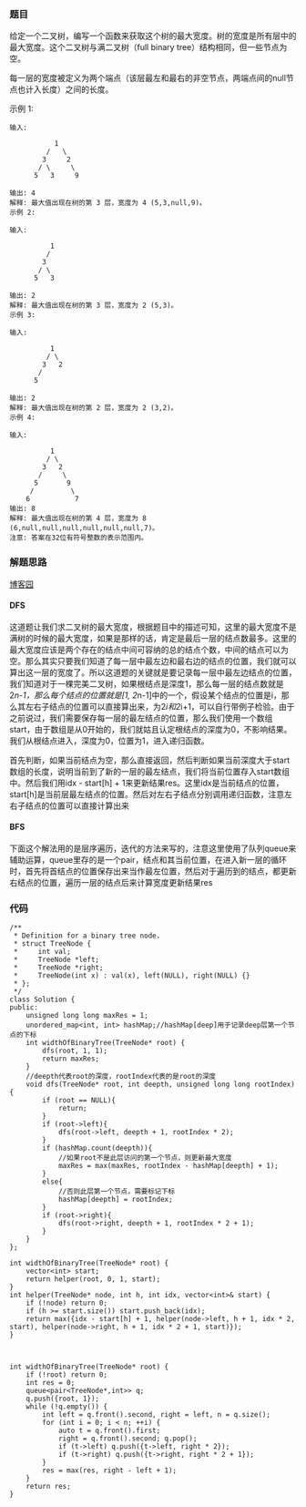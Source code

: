 ### 题目

给定一个二叉树，编写一个函数来获取这个树的最大宽度。树的宽度是所有层中的最大宽度。这个二叉树与满二叉树（full binary tree）结构相同，但一些节点为空。

每一层的宽度被定义为两个端点（该层最左和最右的非空节点，两端点间的null节点也计入长度）之间的长度。

示例 1:
```
输入:

           1
         /   \
        3     2
       / \     \  
      5   3     9

输出: 4
解释: 最大值出现在树的第 3 层，宽度为 4 (5,3,null,9)。
示例 2:

输入:

          1
         /  
        3    
       / \       
      5   3     

输出: 2
解释: 最大值出现在树的第 3 层，宽度为 2 (5,3)。
示例 3:

输入:

          1
         / \
        3   2
       /        
      5      

输出: 2
解释: 最大值出现在树的第 2 层，宽度为 2 (3,2)。
示例 4:

输入:

          1
         / \
        3   2
       /     \  
      5       9
     /         \
    6           7
输出: 8
解释: 最大值出现在树的第 4 层，宽度为 8 (6,null,null,null,null,null,null,7)。
注意: 答案在32位有符号整数的表示范围内。
```

### 解题思路
[博客园](http://www.cnblogs.com/grandyang/p/7538821.html)

#### DFS

这道题让我们求二叉树的最大宽度，根据题目中的描述可知，这里的最大宽度不是满树的时候的最大宽度，如果是那样的话，肯定是最后一层的结点数最多。这里的最大宽度应该是两个存在的结点中间可容纳的总的结点个数，中间的结点可以为空。那么其实只要我们知道了每一层中最左边和最右边的结点的位置，我们就可以算出这一层的宽度了。所以这道题的关键就是要记录每一层中最左边结点的位置，我们知道对于一棵完美二叉树，如果根结点是深度1，那么每一层的结点数就是2*n-1，那么每个结点的位置就是[1, 2*n-1]中的一个，假设某个结点的位置是i，那么其左右子结点的位置可以直接算出来，为2*i和2*i+1，可以自行带例子检验。由于之前说过，我们需要保存每一层的最左结点的位置，那么我们使用一个数组start，由于数组是从0开始的，我们就姑且认定根结点的深度为0，不影响结果。我们从根结点进入，深度为0，位置为1，进入递归函数。

首先判断，如果当前结点为空，那么直接返回，然后判断如果当前深度大于start数组的长度，说明当前到了新的一层的最左结点，我们将当前位置存入start数组中。然后我们用idx - start[h] + 1来更新结果res。这里idx是当前结点的位置，start[h]是当前层最左结点的位置。然后对左右子结点分别调用递归函数，注意左右子结点的位置可以直接计算出来

#### BFS

下面这个解法用的是层序遍历，迭代的方法来写的，注意这里使用了队列queue来辅助运算，queue里存的是一个pair，结点和其当前位置，在进入新一层的循环时，首先将首结点的位置保存出来当作最左位置，然后对于遍历到的结点，都更新右结点的位置，遍历一层的结点后来计算宽度更新结果res



### 代码

```
/**
 * Definition for a binary tree node.
 * struct TreeNode {
 *     int val;
 *     TreeNode *left;
 *     TreeNode *right;
 *     TreeNode(int x) : val(x), left(NULL), right(NULL) {}
 * };
 */
class Solution {
public:
    unsigned long long maxRes = 1;
    unordered_map<int, int> hashMap;//hashMap[deep]用于记录deep层第一个节点的下标
    int widthOfBinaryTree(TreeNode* root) {
        dfs(root, 1, 1);
        return maxRes;
    }
    //deepth代表root的深度，rootIndex代表的是root的深度
    void dfs(TreeNode* root, int deepth, unsigned long long rootIndex){
        if (root == NULL){
            return;
        }
        if (root->left){
            dfs(root->left, deepth + 1, rootIndex * 2);
        }
        if (hashMap.count(deepth)){
            //如果root不是此层访问的第一个节点，则更新最大宽度
            maxRes = max(maxRes, rootIndex - hashMap[deepth] + 1);
        }
        else{
            //否则此层第一个节点，需要标记下标
            hashMap[deepth] = rootIndex;
        }
        if (root->right){
            dfs(root->right, deepth + 1, rootIndex * 2 + 1);
        }
    }
};

int widthOfBinaryTree(TreeNode* root) {
    vector<int> start;
    return helper(root, 0, 1, start);
}
int helper(TreeNode* node, int h, int idx, vector<int>& start) {
    if (!node) return 0;
    if (h >= start.size()) start.push_back(idx);
    return max({idx - start[h] + 1, helper(node->left, h + 1, idx * 2, start), helper(node->right, h + 1, idx * 2 + 1, start)});
}



int widthOfBinaryTree(TreeNode* root) {
    if (!root) return 0;
    int res = 0;
    queue<pair<TreeNode*,int>> q;
    q.push({root, 1});
    while (!q.empty()) {
        int left = q.front().second, right = left, n = q.size();
        for (int i = 0; i < n; ++i) {
            auto t = q.front().first;
            right = q.front().second; q.pop();
            if (t->left) q.push({t->left, right * 2});
            if (t->right) q.push({t->right, right * 2 + 1});
        }
        res = max(res, right - left + 1);
    }
    return res;
}
```
